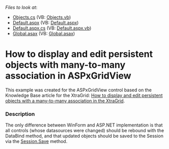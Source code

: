 <!-- default file list -->
*Files to look at*:

* [Objects.cs](./CS/WebSite/App_Code/Objects.cs) (VB: [Objects.vb](./VB/WebSite/App_Code/Objects.vb))
* [Default.aspx](./CS/WebSite/Default.aspx) (VB: [Default.aspx](./VB/WebSite/Default.aspx))
* [Default.aspx.cs](./CS/WebSite/Default.aspx.cs) (VB: [Default.aspx.vb](./VB/WebSite/Default.aspx.vb))
* [Global.asax](./CS/WebSite/Global.asax) (VB: [Global.asax](./VB/WebSite/Global.asax))
<!-- default file list end -->
# How to display and edit persistent objects with many-to-many association in ASPxGridView


<p>This example was created for the ASPxGridView control based on the Knowledge Base article for the XtraGrid: <a href="https://www.devexpress.com/Support/Center/p/A920">How to display and edit persistent objects with a many-to-many association in the XtraGrid</a>.</p>


<h3>Description</h3>

<p>The only difference between WinForm and ASP.NET implementation is that all controls (whose datasources were changed) should be rebound with the DataBind method, and that updated objects should be saved to the Session via the <a href="http://documentation.devexpress.com/#XPO/DevExpressXpoSession_Savetopic">Session.Save</a> method.</p>

<br/>


